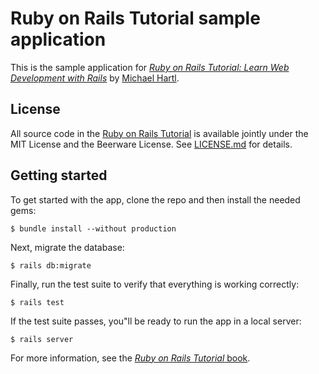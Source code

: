 # Ruby on Rails Tutorial sample application

This is the sample application for
[*Ruby on Rails Tutorial:
Learn Web Development with Rails*](http://www.railstutorial.org/)
by [Michael Hartl](http://www.michaelhartl.com/).

## License

All source code in the [Ruby on Rails Tutorial](http://railstutorial.org/)
is available jointly under the MIT License and the Beerware License. See
[LICENSE.md](LICENSE.md) for details.

## Getting started

To get started with the app, clone the repo and then install the needed gems:

```
$ bundle install --without production
```

Next, migrate the database:

```
$ rails db:migrate
```

Finally, run the test suite to verify that everything is working correctly:

```
$ rails test
```

If the test suite passes, you"ll be ready to run the app in a local server:

```
$ rails server
```

For more information, see the
[*Ruby on Rails Tutorial* book](http://www.railstutorial.org/book).
